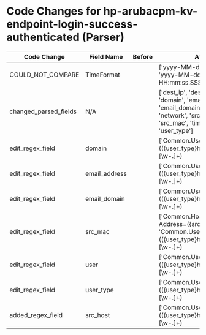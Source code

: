 # Code Changes for hp-arubacpm-kv-endpoint-login-success-authenticated (Parser)

| Code Change | Field Name | Before | After |
|-------------|------------|--------|-------|
| COULD_NOT_COMPARE | TimeFormat |  | ['yyyy-MM-dd HH:mm:ssZ', 'yyyy-MM-dd HH:mm:ss.SSSZ'] |
| changed_parsed_fields | N/A |  | ['dest_ip', 'dest_port', 'domain', 'email_address', 'email_domain', 'host', 'network', 'src_host', 'src_mac', 'time', 'user', 'user_type'] |
| edit_regex_field | domain |  | ['Common\.Username=(({user_type}host)\/({src_host}[\w\-.]+)|([\d]{14})|({email_address}([A-Za-z0-9]+[!#$%&\'+\/=?^_`~.\-])*[A-Za-z0-9]+@({email_domain}[^\]\s"\\,;\|]+\.[^\]\s"\\,;\|]+))|({src_mac}([a-fA-F\d]{2}[\-:]?){5}[a-fA-F\d]{2})|({user}[\w\.\-\!\#\^\~]{1,40}\$?)@({domain}[^=]+)|(({=domain}[^\\\s]+)\\+)?({=user}[\w\.\-\!\#\^\~]{1,40}\$?)),'] |
| edit_regex_field | email_address |  | ['Common\.Username=(({user_type}host)\/({src_host}[\w\-.]+)|([\d]{14})|({email_address}([A-Za-z0-9]+[!#$%&\'+\/=?^_`~.\-])*[A-Za-z0-9]+@({email_domain}[^\]\s"\\,;\|]+\.[^\]\s"\\,;\|]+))|({src_mac}([a-fA-F\d]{2}[\-:]?){5}[a-fA-F\d]{2})|({user}[\w\.\-\!\#\^\~]{1,40}\$?)@({domain}[^=]+)|(({=domain}[^\\\s]+)\\+)?({=user}[\w\.\-\!\#\^\~]{1,40}\$?)),'] |
| edit_regex_field | email_domain |  | ['Common\.Username=(({user_type}host)\/({src_host}[\w\-.]+)|([\d]{14})|({email_address}([A-Za-z0-9]+[!#$%&\'+\/=?^_`~.\-])*[A-Za-z0-9]+@({email_domain}[^\]\s"\\,;\|]+\.[^\]\s"\\,;\|]+))|({src_mac}([a-fA-F\d]{2}[\-:]?){5}[a-fA-F\d]{2})|({user}[\w\.\-\!\#\^\~]{1,40}\$?)@({domain}[^=]+)|(({=domain}[^\\\s]+)\\+)?({=user}[\w\.\-\!\#\^\~]{1,40}\$?)),'] |
| edit_regex_field | src_mac |  | ['Common\.Host-MAC-Address=({src_mac}\w+)', 'Common\.Username=(({user_type}host)\/({src_host}[\w\-.]+)|([\d]{14})|({email_address}([A-Za-z0-9]+[!#$%&\'+\/=?^_`~.\-])*[A-Za-z0-9]+@({email_domain}[^\]\s"\\,;\|]+\.[^\]\s"\\,;\|]+))|({src_mac}([a-fA-F\d]{2}[\-:]?){5}[a-fA-F\d]{2})|({user}[\w\.\-\!\#\^\~]{1,40}\$?)@({domain}[^=]+)|(({=domain}[^\\\s]+)\\+)?({=user}[\w\.\-\!\#\^\~]{1,40}\$?)),'] |
| edit_regex_field | user |  | ['Common\.Username=(({user_type}host)\/({src_host}[\w\-.]+)|([\d]{14})|({email_address}([A-Za-z0-9]+[!#$%&\'+\/=?^_`~.\-])*[A-Za-z0-9]+@({email_domain}[^\]\s"\\,;\|]+\.[^\]\s"\\,;\|]+))|({src_mac}([a-fA-F\d]{2}[\-:]?){5}[a-fA-F\d]{2})|({user}[\w\.\-\!\#\^\~]{1,40}\$?)@({domain}[^=]+)|(({=domain}[^\\\s]+)\\+)?({=user}[\w\.\-\!\#\^\~]{1,40}\$?)),'] |
| edit_regex_field | user_type |  | ['Common\.Username=(({user_type}host)\/({src_host}[\w\-.]+)|([\d]{14})|({email_address}([A-Za-z0-9]+[!#$%&\'+\/=?^_`~.\-])*[A-Za-z0-9]+@({email_domain}[^\]\s"\\,;\|]+\.[^\]\s"\\,;\|]+))|({src_mac}([a-fA-F\d]{2}[\-:]?){5}[a-fA-F\d]{2})|({user}[\w\.\-\!\#\^\~]{1,40}\$?)@({domain}[^=]+)|(({=domain}[^\\\s]+)\\+)?({=user}[\w\.\-\!\#\^\~]{1,40}\$?)),'] |
| added_regex_field | src_host |  | ['Common\.Username=(({user_type}host)\/({src_host}[\w\-.]+)|([\d]{14})|({email_address}([A-Za-z0-9]+[!#$%&\'+\/=?^_`~.\-])*[A-Za-z0-9]+@({email_domain}[^\]\s"\\,;\|]+\.[^\]\s"\\,;\|]+))|({src_mac}([a-fA-F\d]{2}[\-:]?){5}[a-fA-F\d]{2})|({user}[\w\.\-\!\#\^\~]{1,40}\$?)@({domain}[^=]+)|(({=domain}[^\\\s]+)\\+)?({=user}[\w\.\-\!\#\^\~]{1,40}\$?)),'] |